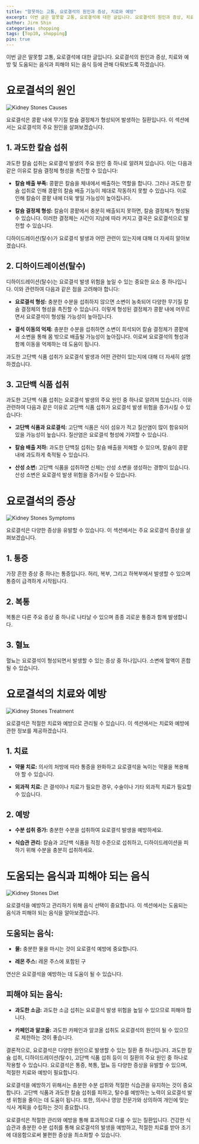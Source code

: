 ```yaml
---
title: "말못하는 고통, 요로결석의 원인과 증상, 치료와 예방"
excerpt: 이번 글은 말못할 고통, 요로결석에 대한 글입니다. 요로결석의 원인과 증상, 치료와 예방 및 도움되는 음식과 피해야 되는 음식 등에 관해 다뤄보도록 하겠습니다. 
author: Jirm Shin
categories: shopping
tags: [Top10, shopping]
pin: true
---
```


이번 글은 말못할 고통, 요로결석에 대한 글입니다. 요로결석의 원인과 증상, 치료와 예방 및 도움되는 음식과 피해야 되는 음식 등에 관해 다뤄보도록 하겠습니다. 

# 요로결석의 원인

![Kidney Stones Causes](https://source.unsplash.com/1600x900/?kidney-stones-causes)

요로결석은 콩팥 내에 무기질 칼슘 결정체가 형성되어 발생하는 질환입니다. 이 섹션에서는 요로결석의 주요 원인을 살펴보겠습니다.

## 1. 과도한 칼슘 섭취

과도한 칼슘 섭취는 요로결석 발생의 주요 원인 중 하나로 알려져 있습니다. 이는 다음과 같은 이유로 칼슘 결정체 형성을 촉진할 수 있습니다:

- **칼슘 배출 부족:** 콩팥은 칼슘을 체내에서 배출하는 역할을 합니다. 그러나 과도한 칼슘 섭취로 인해 콩팥의 칼슘 배출 기능이 제대로 작동하지 못할 수 있습니다. 이로 인해 칼슘이 콩팥 내에 더욱 쌓일 가능성이 높아집니다.

- **칼슘 결정체 형성:** 칼슘이 콩팥에서 충분히 배출되지 못하면, 칼슘 결정체가 형성될 수 있습니다. 이러한 결정체는 시간이 지남에 따라 커지고 결국은 요로결석으로 발전할 수 있습니다.

디하이드레이션(탈수)가 요로결석 발생과 어떤 관련이 있는지에 대해 더 자세히 알아보겠습니다.

## 2. 디하이드레이션(탈수)

디하이드레이션(탈수)는 요로결석 발생 위험을 높일 수 있는 중요한 요소 중 하나입니다. 이와 관련하여 다음과 같은 점을 고려해야 합니다:

- **요로결석 형성:** 충분한 수분을 섭취하지 않으면 소변이 농축되어 다양한 무기질 칼슘 결정체의 형성을 촉진할 수 있습니다. 이렇게 형성된 결정체가 콩팥 내에 머무르면서 요로결석이 형성될 가능성이 높아집니다.

- **결석 이동의 억제:** 충분한 수분을 섭취하면 소변이 희석되어 칼슘 결정체가 콩팥에서 소변을 통해 몸 밖으로 배출될 가능성이 높아집니다. 이로써 요로결석의 형성과 함께 이동을 억제하는 데 도움이 됩니다.

과도한 고단백 식품 섭취가 요로결석 발생과 어떤 관련이 있는지에 대해 더 자세히 설명하겠습니다.

## 3. 고단백 식품 섭취

과도한 고단백 식품 섭취는 요로결석 발생의 주요 원인 중 하나로 알려져 있습니다. 이와 관련하여 다음과 같은 이유로 고단백 식품 섭취가 요로결석 발생 위험을 증가시킬 수 있습니다:

- **고단백 식품과 요로결석:** 고단백 식품은 식이 섬유가 적고 질산염이 많이 함유되어 있을 가능성이 높습니다. 질산염은 요로결석 형성에 기여할 수 있습니다.

- **칼슘 배출 저하:** 과도한 단백질 섭취는 칼슘 배출을 저해할 수 있으며, 칼슘이 콩팥 내에 과도하게 축적될 수 있습니다.

- **산성 소변:** 고단백 식품을 섭취하면 신체는 산성 소변을 생성하는 경향이 있습니다. 산성 소변은 요로결석 발생 위험을 증가시킬 수 있습니다.

# 요로결석의 증상

![Kidney Stones Symptoms](https://source.unsplash.com/1600x900/?kidney-stones-symptoms)

요로결석은 다양한 증상을 유발할 수 있습니다. 이 섹션에서는 주요 요로결석 증상을 살펴보겠습니다.

## 1. 통증

가장 흔한 증상 중 하나는 통증입니다. 허리, 복부, 그리고 하복부에서 발생할 수 있으며 통증이 급격하게 시작됩니다.

## 2. 복통

복통은 다른 주요 증상 중 하나로 나타날 수 있으며 종종 괴로운 통증과 함께 발생합니다.

## 3. 혈뇨

혈뇨는 요로결석이 형성되면서 발생할 수 있는 증상 중 하나입니다. 소변에 혈액이 혼합될 수 있습니다.

# 요로결석의 치료와 예방

![Kidney Stones Treatment](https://source.unsplash.com/1600x900/?kidney-stones-treatment)

요로결석은 적절한 치료와 예방으로 관리될 수 있습니다. 이 섹션에서는 치료와 예방에 관한 정보를 제공하겠습니다.

## 1. 치료

- **약물 치료:** 의사의 처방에 따라 통증을 완화하고 요로결석을 녹이는 약물을 복용해야 할 수 있습니다.

- **외과적 치료:** 큰 결석이나 치료가 필요한 경우, 수술이나 기타 외과적 치료가 필요할 수 있습니다.

## 2. 예방

- **수분 섭취 증가:** 충분한 수분을 섭취하여 요로결석 발생을 예방하세요.

- **식습관 관리:** 칼슘과 고단백 식품을 적정 수준으로 섭취하고, 디하이드레이션을 피하기 위해 수분을 충분히 섭취하세요.

# 도움되는 음식과 피해야 되는 음식

![Kidney Stones Diet](https://source.unsplash.com/1600x900/?kidney-stones-diet)

요로결석을 예방하고 관리하기 위해 음식 선택이 중요합니다. 이 섹션에서는 도움되는 음식과 피해야 되는 음식을 알아보겠습니다.

## 도움되는 음식:

- **물:** 충분한 물을 마시는 것이 요로결석 예방에 중요합니다.

- **레몬 주스:** 레몬 주스에 포함된 구

연산은 요로결석을 예방하는 데 도움이 될 수 있습니다.

## 피해야 되는 음식:

- **과도한 소금:** 과도한 소금 섭취는 요로결석 발생 위험을 높일 수 있으므로 피해야 합니다.

- **카페인과 알코올:** 과도한 카페인과 알코올 섭취도 요로결석의 원인이 될 수 있으므로 제한하는 것이 좋습니다.

결론적으로, 요로결석은 다양한 원인으로 발생할 수 있는 질환 중 하나입니다. 과도한 칼슘 섭취, 디하이드레이션(탈수), 고단백 식품 섭취 등이 이 질환의 주요 원인 중 하나로 작용할 수 있습니다. 요로결석은 통증, 복통, 혈뇨 등 다양한 증상을 유발할 수 있으며, 적절한 치료와 예방이 필요합니다.

요로결석을 예방하기 위해서는 충분한 수분 섭취와 적절한 식습관을 유지하는 것이 중요합니다. 고단백 식품과 과도한 칼슘 섭취를 피하고, 탈수를 예방하는 노력이 요로결석 발생 위험을 줄이는 데 도움이 됩니다. 또한, 의사나 영양 전문가와 상의하여 개인에 맞는 식사 계획을 수립하는 것이 중요합니다.

요로결석은 적절한 관리와 예방을 통해 효과적으로 다룰 수 있는 질환입니다. 건강한 식습관과 충분한 수분 섭취를 통해 요로결석의 발생을 예방하고, 적절한 치료를 받아 조기에 대응함으로써 불편한 증상을 최소화할 수 있습니다.
